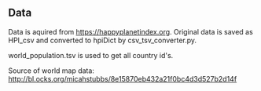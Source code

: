 ## Data

Data is aquired from https://happyplanetindex.org. Original data is saved as HPI_csv and converted to hpiDict by csv_tsv_converter.py.

world_population.tsv is used to get all country id's.

Source of world map data: http://bl.ocks.org/micahstubbs/8e15870eb432a21f0bc4d3d527b2d14f
